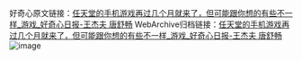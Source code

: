 好奇心原文链接：[任天堂的手机游戏再过几个月就来了，但可能跟你想的有些不一样_游戏_好奇心日报-王杰夫 唐舒畅](https://www.qdaily.com/articles/7690.html)
WebArchive归档链接：[任天堂的手机游戏再过几个月就来了，但可能跟你想的有些不一样_游戏_好奇心日报-王杰夫 唐舒畅](http://web.archive.org/web/20190623172600/https://www.qdaily.com/articles/7690.html)
![image](http://ww3.sinaimg.cn/large/007d5XDply1g3wjoxyv40j30s4cmvb2a)